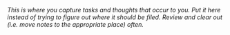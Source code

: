 *This is where you capture tasks and thoughts that occur to you. Put it here instead of trying to figure out where it should be filed. Review and clear out (i.e. move notes to the appropriate place) often.*